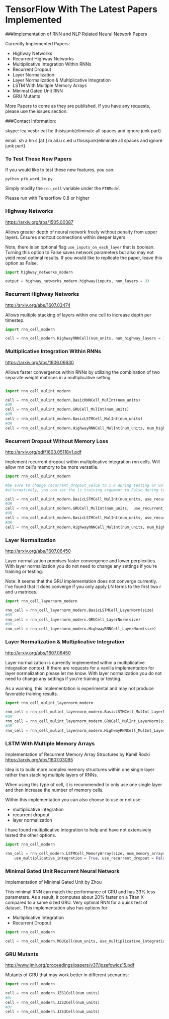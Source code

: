# TensorFlow With The Latest Papers Implemented

###Implementation of RNN and NLP Related Neural Network Papers

Currently Implemented Papers:

* Highway Networks
* Recurrent Highway Networks
* Multiplicative Integration Within RNNs
* Recurrent Dropout
* Layer Normalization
* Layer Normalization & Multiplicative Integration
* LSTM With Multiple Memory Arrays
* Minimal Gated Unit RNN
* GRU Mutants


More Papers to come as they are published. If you have any requests, please use the issues section. 

###Contact Information:

skype: lea vesbr eat he thisisjunk(eliminate all spaces and ignore junk part)

email: sh a hn s [at ] m ail.u c.ed u thisisjunk(eliminate all spaces and ignore junk part)


### To Test These New Papers

If you would like to test these new features, you can:

`python ptb_word_lm.py`

Simply modify the `rnn_cell` variable under the `PTBModel`

Please run with Tensorflow 0.8 or higher


### Highway Networks

https://arxiv.org/abs/1505.00387

Allows greater depth of neural network freely without penalty from upper layers. Ensures shortcut connections within deeper layers.

Note, there is an optional flag `use_inputs_on_each_layer` that is boolean. Turning this option to False saves network parameters but also may not yield most optimal results. If you would like to replicate the paper, leave this option as False.
```python
import highway_networks_modern

output = highway_networks_modern.highway(inputs, num_layers = 3)
```



### Recurrent Highway Networks 

http://arxiv.org/abs/1607.03474

Allows multiple stacking of layers within one cell to increase depth per timestep. 

```python
import rnn_cell_modern

cell = rnn_cell_modern.HighwayRNNCell(num_units, num_highway_layers = 3)
```


### Multiplicative Integration Within RNNs

https://arxiv.org/abs/1606.06630

Allows faster convergence within RNNs by utilizing the combination of two separate weight matrices in a multiplicative setting

```python

import rnn_cell_mulint_modern

cell = rnn_cell_mulint_modern.BasicRNNCell_MulInt(num_units)
#OR
cell = rnn_cell_mulint_modern.GRUCell_MulInt(num_units)
#OR
cell = rnn_cell_mulint_modern.BasicLSTMCell_MulInt(num_units)
#OR
cell = rnn_cell_mulint_modern.HighwayRNNCell_MulInt(num_units, num_highway_layers = 3)
```


### Recurrent Dropout Without Memory Loss

http://arxiv.org/pdf/1603.05118v1.pdf

Implement recurrent dropout within multiplicative integration rnn cells. Will allow rnn cell's memory to be more versatile. 

```python
import rnn_cell_mulint_modern

#be sure to change recurrent_dropout_value to 1.0 during testing or validation
#alternatively, you can set the is_training argument to False during testing or validation but this requires the reconstruction of the model

cell = rnn_cell_mulint_modern.BasicLSTMCell_MulInt(num_units, use_recurrent_dropout = True, recurrent_dropout_value = 0.90)
#OR
cell = rnn_cell_mulint_modern.GRUCell_MulInt(num_units,  use_recurrent_dropout = True, recurrent_dropout_value = 0.90)
#OR
cell = rnn_cell_mulint_modern.BasicLSTMCell_MulInt(num_units, use_recurrent_dropout = True, recurrent_dropout_value = 0.90)
#OR
cell = rnn_cell_mulint_modern.HighwayRNNCell_MulInt(num_units, num_highway_layers = 3,  use_recurrent_dropout = True, recurrent_dropout_value = 0.90)

```


### Layer Normalization
http://arxiv.org/abs/1607.06450

Layer normalization promises faster convergence and lower perplexities. With layer normalization you do not need to change any settings if you're training or testing.

Note: It seems that the GRU implementation does not converge currently. I've found that it does converge if you only apply LN terms to the first two r and u matrices. 

```python
import rnn_cell_layernorm_modern

rnn_cell = rnn_cell_layernorm_modern.BasicLSTMCell_LayerNorm(size)
#OR
rnn_cell = rnn_cell_layernorm_modern.GRUCell_LayerNorm(size)
#OR
rnn_cell = rnn_cell_layernorm_modern.HighwayRNNCell_LayerNorm(size)
```

### Layer Normalization & Multiplicative Integration
http://arxiv.org/abs/1607.06450

Layer normalization is currently implemented within a multiplicative integration context. If there are requests for a vanilla implementation for layer normalization please let me know. With layer normalization you do not need to change any settings if you're training or testing.

As a warning, this implementation is experimental and may not produce favorable training results.

```python
import rnn_cell_mulint_layernorm_modern

rnn_cell = rnn_cell_mulint_layernorm_modern.BasicLSTMCell_MulInt_LayerNorm(size)
#OR
rnn_cell = rnn_cell_mulint_layernorm_modern.GRUCell_MulInt_LayerNorm(size)
#OR
rnn_cell = rnn_cell_mulint_layernorm_modern.HighwayRNNCell_MulInt_LayerNorm(size)
```

### LSTM With Multiple Memory Arrays

Implementation of Recurrent Memory Array Structures by Kamil Rocki
https://arxiv.org/abs/1607.03085

Idea is to build more complex memory structures within one single layer rather than stacking multiple layers of RNNs.

When using this type of cell, it is recommended to only use one single layer and then increase the number of memory cells. 

Within this implementation you can also choose to use or not use:
- multiplicative integration
- recurrent dropout
- layer normalization

I have found multiplicative integration to help and have not extensively tested the other options.

```python
import rnn_cell_modern

rnn_cell = rnn_cell_modern.LSTMCell_MemoryArray(size, num_memory_arrays = 2, 
	use_multiplicative_integration = True, use_recurrent_dropout = False, use_layer_normalization = False)
```

### Minimal Gated Unit Recurrent Neural Network

Implementation of Minimal Gated Unit by Zhou

This minimal RNN can match the performance of GRU and has 33% less parameters. As a result, it computes about 20% faster on a Titan X compared to a same sized GRU. Very optimal RNN for a quick test of dataset. This implementation also has options for:

- Multiplicative Integration
- Recurrent Dropout

```python
import rnn_cell_modern

cell = rnn_cell_modern.MGUCell(num_units, use_multiplicative_integration = True, use_recurrent_dropout = False)

```

### GRU Mutants

http://www.jmlr.org/proceedings/papers/v37/jozefowicz15.pdf

Mutants of GRU that may work better in different scenarios:

```python
import rnn_cell_modern

cell = rnn_cell_modern.JZS1Cell(num_units)
#Or
cell = rnn_cell_modern.JZS2Cell(num_units)
#Or
cell = rnn_cell_modern.JZS3Cell(num_units)
```